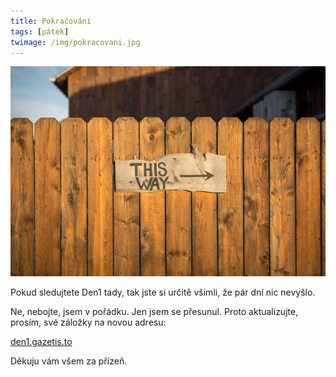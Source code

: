 ```yaml
---
title: Pokračování
tags: [pátek]
twimage: /img/pokracovani.jpg
---
```


![cover](/img/pokracovani.jpg)

Pokud sledujtete Den1 tady, tak jste si určitě všimli, že pár dní nic nevyšlo.

Ne, nebojte, jsem v pořádku. Jen jsem se přesunul. Proto aktualizujte, prosím, své záložky na novou adresu:

[den1.gazetis.to](https://den1.gazetis.to/)

Děkuju vám všem za přízeň.